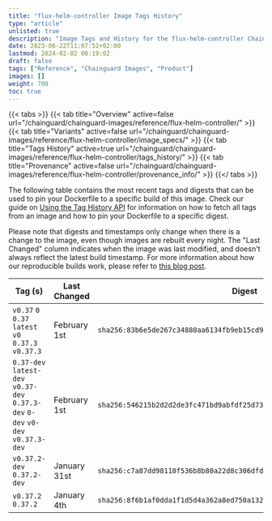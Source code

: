 ```yaml
---
title: "flux-helm-controller Image Tags History"
type: "article"
unlisted: true
description: "Image Tags and History for the flux-helm-controller Chainguard Image"
date: 2023-06-22T11:07:52+02:00
lastmod: 2024-02-02 00:19:02
draft: false
tags: ["Reference", "Chainguard Images", "Product"]
images: []
weight: 700
toc: true
---
```


{{< tabs >}}
{{< tab title="Overview" active=false url="/chainguard/chainguard-images/reference/flux-helm-controller/" >}}
{{< tab title="Variants" active=false url="/chainguard/chainguard-images/reference/flux-helm-controller/image_specs/" >}}
{{< tab title="Tags History" active=true url="/chainguard/chainguard-images/reference/flux-helm-controller/tags_history/" >}}
{{< tab title="Provenance" active=false url="/chainguard/chainguard-images/reference/flux-helm-controller/provenance_info/" >}}
{{</ tabs >}}

The following table contains the most recent tags and digests that can be used to pin your Dockerfile to a specific build of this image. Check our guide on [Using the Tag History API](/chainguard/chainguard-images/using-the-tag-history-api/) for information on how to fetch all tags from an image and how to pin your Dockerfile to a specific digest.

Please note that digests and timestamps only change when there is a change to the image, even though images are rebuilt every night. The "Last Changed" column indicates when the image was last modified, and doesn't always reflect the latest build timestamp. For more information about how our reproducible builds work, please refer to [this blog post](https://www.chainguard.dev/unchained/reproducing-chainguards-reproducible-image-builds).

| Tag (s)                                                                          | Last Changed | Digest                                                                    |
|----------------------------------------------------------------------------------|--------------|---------------------------------------------------------------------------|
|  `v0.37` `0` `0.37` `latest` `v0` `0.37.3` `v0.37.3`                             | February 1st | `sha256:83b6e5de267c34880aa6134fb9eb15cd9343b5fd76ee503074ce6e88b6683597` |
|  `0.37-dev` `latest-dev` `v0.37-dev` `0.37.3-dev` `0-dev` `v0-dev` `v0.37.3-dev` | February 1st | `sha256:546215b2d2d2de3fc471bd9abfdf25d7371b813c32c55bb5948d9cfdc09ac858` |
|  `v0.37.2-dev` `0.37.2-dev`                                                      | January 31st | `sha256:c7a87dd98110f536b8b80a22d8c306dfd9839b07faf7420712337dde064597e5` |
|  `v0.37.2` `0.37.2`                                                              | January 4th  | `sha256:8f6b1af0dda1f1d5d4a362a8ed750a132ba25262c7e56066abbc6e4aae127326` |

